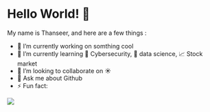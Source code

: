 # Hello World! 👋

My name is Thanseer, and here are a few things :

- 🔭 I’m currently working on somthing cool
- 🌱 I’m currently learning :bug: Cybersecurity, :pencil: data science, :chart_with_upwards_trend: Stock market
- 👯 I’m looking to collaborate on :sunny:
- 💬 Ask me about Github
- ⚡ Fun fact: 

![](https://github-readme-stats.vercel.app/api?username=thanseer1&show_icons=true&theme=radical)
